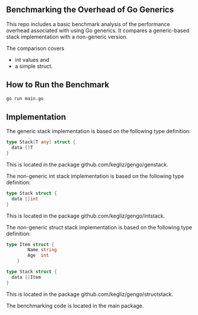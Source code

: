 ## Benchmarking the Overhead of Go Generics

This repo includes a basic benchmark analysis of the performance overhead associated with using Go generics. It compares a generic-based stack implementation with a non-generic version. 

The comparison covers 
 - int values and 
 - a simple struct.

## How to Run the Benchmark

```bash
go run main.go
```

## Implementation

The generic stack implementation is based on the following type definition:

```go
type Stack[T any] struct {
  data []T
}
```
This is located in the package github.com/kegliz/gengo/genstack.

The non-generic int stack implementation is based on the following type definition:

```go
type Stack struct {
  data []int
}
```
This is located in the package github.com/kegliz/gengo/intstack.

The non-generic struct stack implementation is based on the following type definition:

```go
type Item struct {
		Name string
		Age  int
	}

type Stack struct {
  data []Item
}
```

This is located in the package github.com/kegliz/gengo/structstack.

The benchmarking code is located in the main package.




